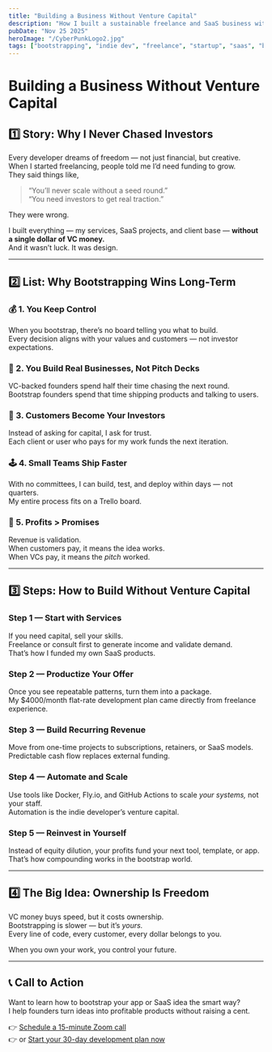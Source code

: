 ```yaml
---
title: "Building a Business Without Venture Capital"
description: "How I built a sustainable freelance and SaaS business without investors, focusing on recurring revenue, personal brand, and client relationships."
pubDate: "Nov 25 2025"
heroImage: "/CyberPunkLogo2.jpg"
tags: ["bootstrapping", "indie dev", "freelance", "startup", "saas", "business"]
---
```


# Building a Business Without Venture Capital

## 1️⃣ Story: Why I Never Chased Investors

Every developer dreams of freedom — not just financial, but creative.  
When I started freelancing, people told me I’d need funding to grow.  
They said things like,  
> “You’ll never scale without a seed round.”  
> “You need investors to get real traction.”

They were wrong.

I built everything — my services, SaaS projects, and client base — **without a single dollar of VC money.**  
And it wasn’t luck. It was design.

---

## 2️⃣ List: Why Bootstrapping Wins Long-Term

### 💰 1. You Keep Control
When you bootstrap, there’s no board telling you what to build.  
Every decision aligns with your values and customers — not investor expectations.

### 🧠 2. You Build Real Businesses, Not Pitch Decks
VC-backed founders spend half their time chasing the next round.  
Bootstrap founders spend that time shipping products and talking to users.

### 🧩 3. Customers Become Your Investors
Instead of asking for capital, I ask for trust.  
Each client or user who pays for my work funds the next iteration.

### 🕹️ 4. Small Teams Ship Faster
With no committees, I can build, test, and deploy within days — not quarters.  
My entire process fits on a Trello board.

### 🧱 5. Profits > Promises
Revenue is validation.  
When customers pay, it means the idea works.  
When VCs pay, it means the *pitch* worked.

---

## 3️⃣ Steps: How to Build Without Venture Capital

### Step 1 — Start with Services
If you need capital, sell your skills.  
Freelance or consult first to generate income and validate demand.  
That’s how I funded my own SaaS products.

### Step 2 — Productize Your Offer
Once you see repeatable patterns, turn them into a package.  
My $4000/month flat-rate development plan came directly from freelance experience.

### Step 3 — Build Recurring Revenue
Move from one-time projects to subscriptions, retainers, or SaaS models.  
Predictable cash flow replaces external funding.

### Step 4 — Automate and Scale
Use tools like Docker, Fly.io, and GitHub Actions to scale *your systems,* not your staff.  
Automation is the indie developer’s venture capital.

### Step 5 — Reinvest in Yourself
Instead of equity dilution, your profits fund your next tool, template, or app.  
That’s how compounding works in the bootstrap world.

---

## 4️⃣ The Big Idea: Ownership Is Freedom

VC money buys speed, but it costs ownership.  
Bootstrapping is slower — but it’s *yours.*  
Every line of code, every customer, every dollar belongs to you.

When you own your work, you control your future.

---

## 📞 Call to Action

Want to learn how to bootstrap your app or SaaS idea the smart way?  
I help founders turn ideas into profitable products without raising a cent.

👉 [Schedule a 15-minute Zoom call](https://calendly.com/baileyburnsed/15min)  
👉 or [Start your 30-day development plan now](https://baileyburnsed.dev/)


